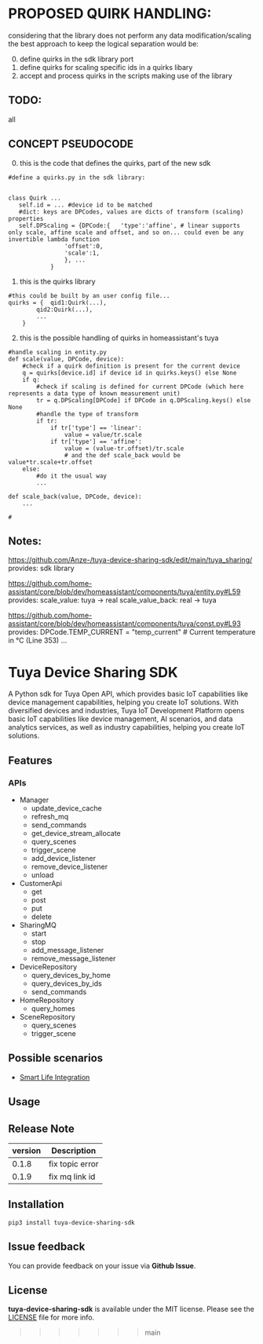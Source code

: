 # PROPOSED QUIRK HANDLING:

considering that the library does not perform any data modification/scaling the best approach to keep the logical separation would be:

0) define quirks in the sdk library port
1) define quirks for scaling specific ids in a quirks libary
2) accept and process quirks in the scripts making use of the library

## TODO:

all

## CONCEPT PSEUDOCODE

0) this is the code that defines the quirks, part of the new sdk
```
#define a quirks.py in the sdk library:


class Quirk ...
   self.id = ... #device id to be matched
   #dict: keys are DPCodes, values are dicts of transform (scaling) properties
   self.DPScaling = {DPCode:{	'type':'affine', # linear supports only scale, affine scale and offset, and so on... could even be any invertible lambda function
				'offset':0,
				'scale':1,
				}, ...			
			}

```

1) this is the quirks library
```
#this could be built by an user config file...
quirks = {	qid1:Quirk(...),
		qid2:Quirk(...),
		...
	}
```

2) this is the possible handling of quirks in homeassistant's tuya
```
#handle scaling in entity.py
def scale(value, DPCode, device):
    #check if a quirk definition is present for the current device
    q = quirks[device.id] if device id in quirks.keys() else None
    if q:
        #check if scaling is defined for current DPCode (which here represents a data type of known measurement unit)
        tr = q.DPScaling[DPCode] if DPCode in q.DPScaling.keys() else None
        #handle the type of transform
        if tr:
            if tr['type'] == 'linear':
                value = value/tr.scale
            if tr['type'] == 'affine':
                value = (value-tr.offset)/tr.scale
                # and the def scale_back would be value*tr.scale+tr.offset
    else:
        #do it the usual way
        ...

def scale_back(value, DPCode, device):
    ...

#

```

## Notes:

https://github.com/Anze-/tuya-device-sharing-sdk/edit/main/tuya_sharing/
provides: sdk library

https://github.com/home-assistant/core/blob/dev/homeassistant/components/tuya/entity.py#L59
provides:
  scale_value: tuya -> real
  scale_value_back: real -> tuya

https://github.com/home-assistant/core/blob/dev/homeassistant/components/tuya/const.py#L93
provides:
   DPCode.TEMP_CURRENT =  "temp_current"  # Current temperature in °C  (Line 353)
   ...




# Tuya Device Sharing SDK

A Python sdk for Tuya Open API, which provides basic IoT capabilities like device management capabilities, helping you create IoT solutions. 
With diversified devices and industries, Tuya IoT Development Platform opens basic IoT capabilities like device management, AI scenarios, and data analytics services, as well as industry capabilities, helping you create IoT solutions.

## Features
### APIs

- Manager
  - update_device_cache
  - refresh_mq
  - send_commands
  - get_device_stream_allocate
  - query_scenes
  - trigger_scene
  - add_device_listener
  - remove_device_listener
  - unload
- CustomerApi
	- get
	- post
	- put
	- delete
- SharingMQ
	- start
	- stop
	- add_message_listener
	- remove_message_listener
- DeviceRepository
	- query_devices_by_home
	- query_devices_by_ids
	- send_commands
- HomeRepository
	- query_homes
- SceneRepository
	- query_scenes
	- trigger_scene

## Possible scenarios

- [Smart Life Integration](https://github.com/tuya/tuya-smart-life)

## Usage

## Release Note

| version | Description       |
|---------|-------------------|
| 0.1.8   | fix topic error   |
| 0.1.9   | fix mq link id    |

## Installation

`pip3 install tuya-device-sharing-sdk`

## Issue feedback

You can provide feedback on your issue via **Github Issue**.

## License

**tuya-device-sharing-sdk** is available under the MIT license. Please see the [LICENSE](./LICENSE) file for more info.
>>>>>>> main
